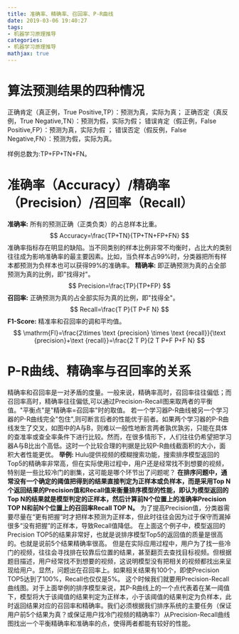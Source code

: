 ```yaml
---
title: 准确率、精确率、召回率、P-R曲线
date: 2019-03-06 19:40:27
tags:
- 机器学习原理推导
categories:
- 机器学习原理推导
mathjax: true
---
```


# 算法预测结果的四种情况
正确肯定（真正例，True Positive,TP）：预测为真，实际为真；
正确否定（真反例，True Negative,TN）：预测为假，实际为假；
错误肯定（假正例，False Positive,FP）：预测为真，实际为假 ；
错误否定（假反例，False Negative,FN）：预测为假，实际为真。

样例总数为:TP+FP+TN+FN。
# 准确率（Accuracy）/精确率（Precision）/召回率（Recall）
**准确率:**
所有的预测正确（正类负类）的占总样本比重。
$$
Accuracy=\frac{TP+TN}{TP+TN+FP+FN}
$$
准确率指标存在明显的缺陷。当不同类别的样本比例非常不均衡时，占比大的类别往往成为影响准确率的最主要因素。比如，当负样本占99%时，分类器把所有样本都预测为负样本也可以获得99%的准确率。
**精确率:**
即正确预测为真的占全部预测为真的比例，即"找得对"。
$$
Precision=\frac{TP}{TP+FP}
$$
**召回率:**
正确预测为真的占全部实际为真的比例，即"找得全"。
$$
Recall=\frac{T P}{T P+F N}
$$
**F1-Score:**
精准率和召回率的调和平均值。
$$
\mathrm{Fl}=\frac{2\times \text {precision} \times \text {recall}}{\text {precision}+\text {recall}}=\frac{2 T P}{2 T P+F P+F N}
$$
# P-R曲线、精确率与召回率的关系
精确率和召回率是一对矛盾的度量。一般来说，精确率高时，召回率往往偏低；而召回率高时，精确率往往偏低,可以通过Precision-Recall图来取两者的平衡值。"平衡点"是"精确率=召回率"时的取值。
若一个学习器P-R曲线被另一个学习器的P-R曲线完全"包住",则可断言后者的性能优于前者。如果两个学习器的P-R曲线发生了交叉，如图中的A与B，则难以一般性地断言两者孰优孰劣，只能在具体的查准率或查全率条件下进行比较。然而，在很多情形下，人们往往仍希望把学习器A与B比出个高低。这时一个比较合理的判据是比较P-R曲线截面积的大小，面积大者性能更优。
**举例:**
Hulu提供视频的模糊搜索功能，搜索排序模型返回的Top5的精确率非常高，但在实际使用过程中，用户还是经常找不到想要的视频，特别是一些比较冷门的剧集，这可能是哪个环节出了问题呢？
**在排序问题中，通常没有一个确定的阈值把得到的结果直接判定为正样本或负样本，而是采用Top N个返回结果的Precision值和Recall值来衡量排序模型的性能，即认为模型返回的Top N的结果就是模型判定的正样本，然后计算前N个位置上的准确率Precision TOP N和前N个位置上的召回率Recall TOP N。**
为了提高Precision值，分类器需要尽量在“更有把握”时才把样本预测为正样本，但此时往往会因为过于保守而漏掉很多“没有把握”的正样本，导致Recall值降低。
在上面这个例子中，模型返回的Precision TOP5的结果非常好，也就是说排序模型Top5的返回值的质量是很高的。也就是说前5个结果精确率很高。
但是在实际应用过程中，用户为了找一些冷门的视频，往往会寻找排在较靠后位置的结果，甚至翻页去查找目标视频。但根据题目描述，用户经常找不到想要的视频，这说明模型没有把相关的视频都找出来呈现给用户。显然，问题出在召回率上。如果相关结果有100个，即使Precision TOP5达到了100%，Recall也仅仅是5%。
这个时候我们就要用Precision-Recall曲线图。对于上面举例的排序模型来说，其P-R曲线上的一个点代表着在某一阈值下，模型将大于该阈值的结果判定为正样本，小于该阈值的结果判定为负样本，此时返回结果对应的召回率和精确率。我们必须根据我们排序系统的主要任务（保证用户前5个结果为真？或保证用户找冷门视频的精确率?）从Precision-Recall曲线图找出一个平衡精确率和准确率的点，使得两者都能有较好的性能。